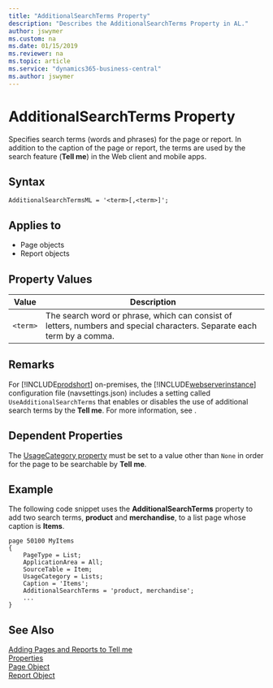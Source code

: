 ```yaml
---
title: "AdditionalSearchTerms Property"
description: "Describes the AdditionalSearchTerms Property in AL."
author: jswymer
ms.custom: na
ms.date: 01/15/2019
ms.reviewer: na
ms.topic: article
ms.service: "dynamics365-business-central"
ms.author: jswymer
---
```


# AdditionalSearchTerms Property

Specifies search terms (words and phrases) for the page or report. In addition to the caption of the page or report, the terms are used by the search feature (**Tell me**) in the Web client and mobile apps.

## Syntax

```
AdditionalSearchTermsML = '<term>[,<term>]';
```

## Applies to

- Page objects
- Report objects

## Property Values

|Value           |Description                                  |
|----------------|---------------------------------------------|
|`<term>`  |The search word or phrase, which can consist of letters, numbers and special characters. Separate each term by a comma.  |

## Remarks
For [!INCLUDE[prodshort](../includes/prodshort.md)] on-premises, the [!INCLUDE[webserverinstance](../includes/webserverinstance.md)] configuration file (navsettings.json) includes a setting called `UseAdditionalSearchTerms` that enables or disables the use of additional search terms by the **Tell me**. For more information, see [](../../administration/configure-web-server.md).

## Dependent Properties

The [UsageCategory property](devenv-usagecategory-property.md) must be set to a value other than `None` in order for the page to be searchable by **Tell me**.

## Example

The following code snippet uses the **AdditionalSearchTerms** property to add two search terms, **product** and **merchandise**, to a list page whose caption is **Items**.

```
page 50100 MyItems
{
    PageType = List;
    ApplicationArea = All;
    SourceTable = Item;
    UsageCategory = Lists;
    Caption = 'Items';
    AdditionalSearchTerms = 'product, merchandise';
    ...
}
```

## See Also

[Adding Pages and Reports to Tell me](../devenv-al-menusuite-functionality.md)  
[Properties](devenv-properties.md)   
[Page Object](../devenv-page-object.md)  
[Report Object](../devenv-report-object.md)  
